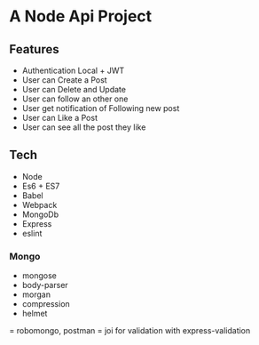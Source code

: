 # A Node Api Project


## Features

- Authentication Local + JWT
- User can Create a Post
- User can Delete and Update
- User can follow an other one
- User get notification of Following new post
- User can Like a Post
- User can see all the post they like


## Tech

- Node
- Es6 + ES7
- Babel
- Webpack
- MongoDb
- Express
- eslint

### Mongo

- mongose
- body-parser
- morgan
- compression
- helmet

=  robomongo, postman
=  joi for validation with express-validation
